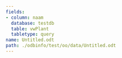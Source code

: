```yaml
---
fields:
- column: naam
  database: testdb
  table: vwPlant
  tabletype: query
name: Untitled.odt
path: ./odbinfo/test/oo/data/Untitled.odt
---
```

